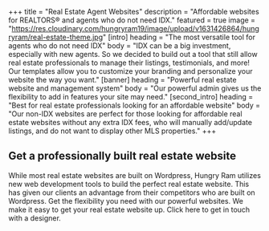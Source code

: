 +++
title = "Real Estate Agent Websites"
description = "Affordable websites for REALTORS® and agents who do not need IDX."
featured = true
image = "https://res.cloudinary.com/hungryram19/image/upload/v1631426864/hungryram/real-estate-theme.jpg"
[intro]
heading = "The most versatile tool for agents who do not need IDX"
body = "IDX can be a big investment, especially with new agents. So we decided to build out a tool that still allow real estate professionals to manage their listings, testimonials, and more! Our templates allow you to customize your branding and personalize your website the way you want."
[banner]
heading = "Powerful real estate website and management system"
body = "Our powerful admin gives us the flexibility to add in features your site may need."
[second_intro]
heading = "Best for real estate professionals looking for an affordable website"
body = "Our non-IDX websites are perfect for those looking for affordable real estate websites without any extra IDX fees, who will manually add/update listings, and do not want to display other MLS properties."
+++
## Get a professionally built real estate website
While most real estate websites are built on Wordpress, Hungry Ram utilizes new web development tools to build the perfect real estate website. This has given our clients an advantage from their competitors who are built on Wordpress. Get the flexibility you need with our powerful websites. We make it easy to get your real estate website up. Click here to get in touch with a designer.
